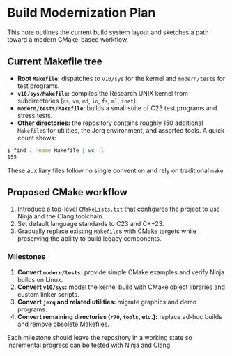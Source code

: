 # Build Modernization Plan

This note outlines the current build system layout and sketches a path toward a modern CMake-based workflow.

## Current Makefile tree
- **Root `Makefile`:** dispatches to `v10/sys` for the kernel and `modern/tests` for test programs.
- **`v10/sys/Makefile`:** compiles the Research UNIX kernel from subdirectories (`os`, `vm`, `md`, `io`, `fs`, `ml`, `inet`).
- **`modern/tests/Makefile`:** builds a small suite of C23 test programs and stress tests.
- **Other directories:** the repository contains roughly 150 additional `Makefile`s for utilities, the Jerq environment, and assorted tools. A quick count shows:

```sh
$ find . -name Makefile | wc -l
155
```

These auxiliary files follow no single convention and rely on traditional `make`.

## Proposed CMake workflow
1. Introduce a top-level `CMakeLists.txt` that configures the project to use Ninja and the Clang toolchain.
2. Set default language standards to C23 and C++23.
3. Gradually replace existing `Makefile`s with CMake targets while preserving the ability to build legacy components.

### Milestones
1. **Convert `modern/tests`:** provide simple CMake examples and verify Ninja builds on Linux.
2. **Convert `v10/sys`:** model the kernel build with CMake object libraries and custom linker scripts.
3. **Convert `jerq` and related utilities:** migrate graphics and demo programs.
4. **Convert remaining directories (`r70`, `tools`, etc.):** replace ad-hoc builds and remove obsolete Makefiles.

Each milestone should leave the repository in a working state so incremental progress can be tested with Ninja and Clang.

